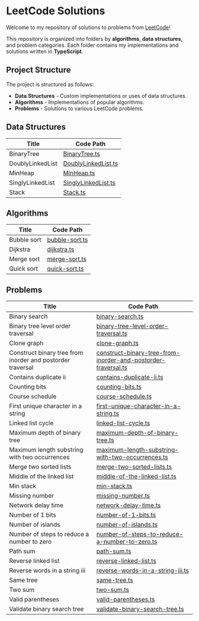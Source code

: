 # LeetCode Solutions

Welcome to my repository of solutions to problems from [LeetCode](https://leetcode.com)!

This repository is organized into folders by **algorithms**, **data structures**, and problem categories. Each folder contains my implementations and solutions written in **TypeScript**.

## Project Structure

The project is structured as follows:

- **Data Structures** - Custom implementations or uses of data structures.
- **Algorithms** - Implementations of popular algorithms.
- **Problems** - Solutions to various LeetCode problems.

## Data Structures

|            Title            |          Code Path          |
|-----------------------------|-----------------------------|
| BinaryTree | [BinaryTree.ts](src/data-structures/BinaryTree.ts) |
| DoublyLinkedList | [DoublyLinkedList.ts](src/data-structures/DoublyLinkedList.ts) |
| MinHeap | [MinHeap.ts](src/data-structures/MinHeap.ts) |
| SinglyLinkedList | [SinglyLinkedList.ts](src/data-structures/SinglyLinkedList.ts) |
| Stack | [Stack.ts](src/data-structures/Stack.ts) |


## Algorithms

|            Title            |          Code Path          |
|-----------------------------|-----------------------------|
| Bubble sort | [bubble-sort.ts](src/algorithms/bubble-sort.ts) |
| Dijkstra | [dijkstra.ts](src/algorithms/dijkstra.ts) |
| Merge sort | [merge-sort.ts](src/algorithms/merge-sort.ts) |
| Quick sort | [quick-sort.ts](src/algorithms/quick-sort.ts) |


## Problems

|            Title            |          Code Path          |
|-----------------------------|-----------------------------|
| Binary search | [binary-search.ts](src/problems/binary-search.ts) |
| Binary tree level order traversal | [binary-tree-level-order-traversal.ts](src/problems/binary-tree-level-order-traversal.ts) |
| Clone graph | [clone-graph.ts](src/problems/clone-graph.ts) |
| Construct binary tree from inorder and postorder traversal | [construct-binary-tree-from-inorder-and-postorder-traversal.ts](src/problems/construct-binary-tree-from-inorder-and-postorder-traversal.ts) |
| Contains duplicate ii | [contains-duplicate-ii.ts](src/problems/contains-duplicate-ii.ts) |
| Counting bits | [counting-bits.ts](src/problems/counting-bits.ts) |
| Course schedule | [course-schedule.ts](src/problems/course-schedule.ts) |
| First unique character in a string | [first-unique-character-in-a-string.ts](src/problems/first-unique-character-in-a-string.ts) |
| Linked list cycle | [linked-list-cycle.ts](src/problems/linked-list-cycle.ts) |
| Maximum depth of binary tree | [maximum-depth-of-binary-tree.ts](src/problems/maximum-depth-of-binary-tree.ts) |
| Maximum length substring with two occurrences | [maximum-length-substring-with-two-occurrences.ts](src/problems/maximum-length-substring-with-two-occurrences.ts) |
| Merge two sorted lists | [merge-two-sorted-lists.ts](src/problems/merge-two-sorted-lists.ts) |
| Middle of the linked list | [middle-of-the-linked-list.ts](src/problems/middle-of-the-linked-list.ts) |
| Min stack | [min-stack.ts](src/problems/min-stack.ts) |
| Missing number | [missing-number.ts](src/problems/missing-number.ts) |
| Network delay time | [network-delay-time.ts](src/problems/network-delay-time.ts) |
| Number of 1 bits | [number-of-1-bits.ts](src/problems/number-of-1-bits.ts) |
| Number of islands | [number-of-islands.ts](src/problems/number-of-islands.ts) |
| Number of steps to reduce a number to zero | [number-of-steps-to-reduce-a-number-to-zero.ts](src/problems/number-of-steps-to-reduce-a-number-to-zero.ts) |
| Path sum | [path-sum.ts](src/problems/path-sum.ts) |
| Reverse linked list | [reverse-linked-list.ts](src/problems/reverse-linked-list.ts) |
| Reverse words in a string iii | [reverse-words-in-a-string-iii.ts](src/problems/reverse-words-in-a-string-iii.ts) |
| Same tree | [same-tree.ts](src/problems/same-tree.ts) |
| Two sum | [two-sum.ts](src/problems/two-sum.ts) |
| Valid parentheses | [valid-parentheses.ts](src/problems/valid-parentheses.ts) |
| Validate binary search tree | [validate-binary-search-tree.ts](src/problems/validate-binary-search-tree.ts) |